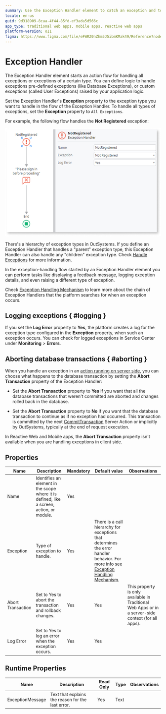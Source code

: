 ```yaml
---
summary: Use the Exception Handler element to catch an exception and to start a logic flow for handling that exception.
locale: en-us
guid: 9d318909-8caa-4f44-85fd-ef3ada5d566c
app_type: traditional web apps, mobile apps, reactive web apps
platform-version: o11
figma: https://www.figma.com/file/eFWRZ0nZhm5J5ibmKMak49/Reference?node-id=842:1482
---
```


# Exception Handler


The Exception Handler element starts an action flow for handling all exceptions or exceptions of a certain type. You can define logic to handle exceptions pre-defined exceptions (like Database Exceptions), or custom exceptions (called User Exceptions) raised by your application logic.

Set the Exception Handler's **Exception** property to the exception type you want to handle in the flow of the Exception Handler. To handle all types of exceptions, set the **Exception** property to `All Exceptions`.

For example, the following flow handles the **Not Registered** exception:

![Screenshot of an example flow in Service Studio showing the Exception Handler element handling a 'Not Registered' exception.](images/exception-handler-example-ss.png "Exception Handler Example")

<div class="info" markdown="1">

There's a hierarchy of exception types in OutSystems. If you define an Exception Handler that handles a "parent" exception type, this Exception Handler can also handle any "children" exception type. Check [Handle Exceptions](../../../building-apps/handling-exceptions/intro.md) for more information.

</div>

In the exception-handling flow started by an Exception Handler element you can perform tasks like displaying a feedback message, logging exception details, and even raising a different type of exception.

Check [Exception Handling Mechanism](../../../building-apps/handling-exceptions/handling-mechanism.md) to learn more about the chain of Exception Handlers that the platform searches for when an exception occurs.

## Logging exceptions { #logging }

If you set the **Log Error** property to **Yes**, the platform creates a log for the exception type configured in the **Exception** property, when such an exception occurs. You can check for logged exceptions in Service Center under **Monitoring** > **Errors**.

## Aborting database transactions { #aborting }

When you handle an exception in an [action running on server side](../../../building-apps/logic/actions.md), you can choose what happens to the database transaction by setting the **Abort Transaction** property of the Exception Handler:

* Set the **Abort Transaction** property to **Yes** if you want that all the database transactions that weren't committed are aborted and changes rolled back in the database.

* Set the **Abort Transaction** property to **No** if you want that the database transaction to continue as if no exception had occurred. This transaction is committed by the next [CommitTransaction](../../data/database/handling-transactions.md) Server Action or implicitly by OutSystems, typically at the end of request execution.

<div class="info" markdown="1">

In Reactive Web and Mobile apps, the **Abort Transaction** property isn't available when you are handling exceptions in client side.

</div>

## Properties

| Name | Description | Mandatory | Default value | Observations |
|---|---|---|---|---|
| Name | Identifies an element in the scope where it is defined, like a screen, action, or module. | Yes |
| Exception | Type of exception to handle. | Yes | There is a call hierarchy for exceptions that determines the error handler behavior. For more info see [Exception Handling Mechanism](../../../building-apps/handling-exceptions/handling-mechanism.md). |
| Abort Transaction | Set to Yes to abort the transaction and rollback changes. | Yes | Yes | This property is only available in Traditional Web Apps or in a server-side context (for all apps). |
| Log Error | Set to Yes to log an error when the exception occurs. | Yes | Yes |

## Runtime Properties

<table markdown="1">
<thead>
<tr>
<th>Name</th>
<th>Description</th>
<th>Read Only</th>
<th>Type</th>
<th>Observations</th>
</tr>
</thead>
<tbody>
<tr>
<td>ExceptionMessage</td>
<td>Text that explains the reason for the last error.</td>
<td>Yes</td>
<td>Text</td>
<td></td>
</tr>
</tbody>
</table>

